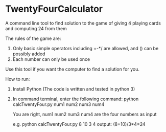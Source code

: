 # TwentyFourCalculator
A command line tool to find solution to the game of giving 4 playing cards and computing 24 from them

The rules of the game are:
1. Only basic simple operators including +-*/ are allowed, and () can be possibly added
2. Each number can only be used once

Use this tool if you want the computer to find a solution for you.

How to run:
1. Install Python (The code is written and tested in python 3)
2. In command terminal, enter the following command:
   python calcTwentyFour.py num1 num2 num3 num4
   
   You are right, num1 num2 num3 num4 are the four numbers as input
   
   e.g.  python calcTwentyFour.py 8 10 3 4
         output: (8+10)/3*4=24
             
   
